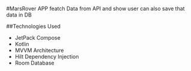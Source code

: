 
#MarsRover APP
featch Data from API and show user can also save that data in DB 


##Technologies Used
- JetPack Compose
- Kotlin
- MVVM Architecture
- Hilt Dependency Injection
- Room Database
